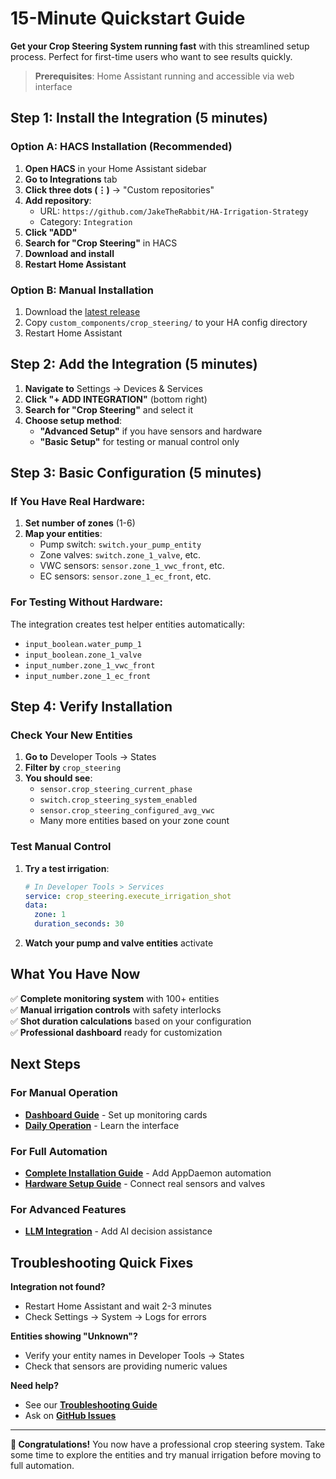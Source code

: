 # 15-Minute Quickstart Guide

**Get your Crop Steering System running fast** with this streamlined setup process. Perfect for first-time users who want to see results quickly.

> **Prerequisites**: Home Assistant running and accessible via web interface

## Step 1: Install the Integration (5 minutes)

### Option A: HACS Installation (Recommended)
1. **Open HACS** in your Home Assistant sidebar
2. **Go to Integrations** tab
3. **Click three dots (⋮)** → "Custom repositories"
4. **Add repository**:
   - URL: `https://github.com/JakeTheRabbit/HA-Irrigation-Strategy`
   - Category: `Integration`
5. **Click "ADD"**
6. **Search for "Crop Steering"** in HACS
7. **Download and install**
8. **Restart Home Assistant**

### Option B: Manual Installation
1. Download the [latest release](https://github.com/JakeTheRabbit/HA-Irrigation-Strategy/releases)
2. Copy `custom_components/crop_steering/` to your HA config directory
3. Restart Home Assistant

## Step 2: Add the Integration (5 minutes)

1. **Navigate to** Settings → Devices & Services
2. **Click "+ ADD INTEGRATION"** (bottom right)
3. **Search for "Crop Steering"** and select it
4. **Choose setup method**:
   - **"Advanced Setup"** if you have sensors and hardware
   - **"Basic Setup"** for testing or manual control only

## Step 3: Basic Configuration (5 minutes)

### If You Have Real Hardware:
1. **Set number of zones** (1-6)
2. **Map your entities**:
   - Pump switch: `switch.your_pump_entity`
   - Zone valves: `switch.zone_1_valve`, etc.
   - VWC sensors: `sensor.zone_1_vwc_front`, etc.
   - EC sensors: `sensor.zone_1_ec_front`, etc.

### For Testing Without Hardware:
The integration creates test helper entities automatically:
- `input_boolean.water_pump_1`
- `input_boolean.zone_1_valve`
- `input_number.zone_1_vwc_front`
- `input_number.zone_1_ec_front`

## Step 4: Verify Installation

### Check Your New Entities
1. **Go to** Developer Tools → States
2. **Filter by** `crop_steering`
3. **You should see**:
   - `sensor.crop_steering_current_phase`
   - `switch.crop_steering_system_enabled`
   - `sensor.crop_steering_configured_avg_vwc`
   - Many more entities based on your zone count

### Test Manual Control
1. **Try a test irrigation**:
   ```yaml
   # In Developer Tools > Services
   service: crop_steering.execute_irrigation_shot
   data:
     zone: 1
     duration_seconds: 30
   ```

2. **Watch your pump and valve entities** activate

## What You Have Now

✅ **Complete monitoring system** with 100+ entities  
✅ **Manual irrigation controls** with safety interlocks  
✅ **Shot duration calculations** based on your configuration  
✅ **Professional dashboard** ready for customization  

## Next Steps

### For Manual Operation
- **[Dashboard Guide](../user-guides/dashboard-guide.md)** - Set up monitoring cards
- **[Daily Operation](../user-guides/daily-operation.md)** - Learn the interface

### For Full Automation
- **[Complete Installation Guide](complete-guide.md)** - Add AppDaemon automation
- **[Hardware Setup Guide](hardware-setup.md)** - Connect real sensors and valves

### For Advanced Features
- **[LLM Integration](../advanced-features/llm-integration.md)** - Add AI decision assistance

## Troubleshooting Quick Fixes

**Integration not found?**
- Restart Home Assistant and wait 2-3 minutes
- Check Settings → System → Logs for errors

**Entities showing "Unknown"?**
- Verify your entity names in Developer Tools → States
- Check that sensors are providing numeric values

**Need help?**
- See our **[Troubleshooting Guide](../user-guides/troubleshooting.md)**
- Ask on **[GitHub Issues](https://github.com/JakeTheRabbit/HA-Irrigation-Strategy/issues)**

---

**🎉 Congratulations!** You now have a professional crop steering system. Take some time to explore the entities and try manual irrigation before moving to full automation.